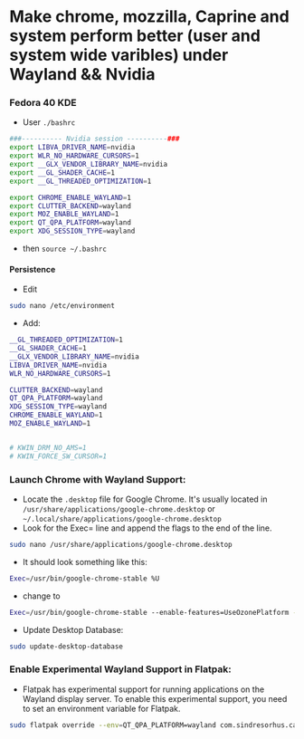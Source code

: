 # Make chrome, mozzilla, Caprine and system perform better (user and system wide varibles) under Wayland && Nvidia
### Fedora 40 KDE
- User `./bashrc`

```bash
###---------- Nvidia session ----------###
export LIBVA_DRIVER_NAME=nvidia
export WLR_NO_HARDWARE_CURSORS=1
export __GLX_VENDOR_LIBRARY_NAME=nvidia
export __GL_SHADER_CACHE=1
export __GL_THREADED_OPTIMIZATION=1

export CHROME_ENABLE_WAYLAND=1
export CLUTTER_BACKEND=wayland
export MOZ_ENABLE_WAYLAND=1
export QT_QPA_PLATFORM=wayland
export XDG_SESSION_TYPE=wayland
```

- then `source ~/.bashrc`

#### Persistence
- Edit
  
```bash
sudo nano /etc/environment
```

- Add:

```bash
__GL_THREADED_OPTIMIZATION=1
__GL_SHADER_CACHE=1
__GLX_VENDOR_LIBRARY_NAME=nvidia
LIBVA_DRIVER_NAME=nvidia
WLR_NO_HARDWARE_CURSORS=1

CLUTTER_BACKEND=wayland
QT_QPA_PLATFORM=wayland
XDG_SESSION_TYPE=wayland
CHROME_ENABLE_WAYLAND=1
MOZ_ENABLE_WAYLAND=1


# KWIN_DRM_NO_AMS=1
# KWIN_FORCE_SW_CURSOR=1
```

### Launch Chrome with Wayland Support:

- Locate the `.desktop` file for Google Chrome. It's usually located in `/usr/share/applications/google-chrome.desktop` or `~/.local/share/applications/google-chrome.desktop`
- Look for the Exec= line and append the flags to the end of the line.

```bash
sudo nano /usr/share/applications/google-chrome.desktop
```

- It should look something like this:

```bash
Exec=/usr/bin/google-chrome-stable %U
```
- change to 
```bash
Exec=/usr/bin/google-chrome-stable --enable-features=UseOzonePlatform --ozone-platform=wayland %U
```

- Update Desktop Database:
  
```bash
sudo update-desktop-database
```

### Enable Experimental Wayland Support in Flatpak:
- Flatpak has experimental support for running applications on the Wayland display server. To enable this experimental support, you need to set an environment variable for Flatpak.

```bash
sudo flatpak override --env=QT_QPA_PLATFORM=wayland com.sindresorhus.caprine
```









